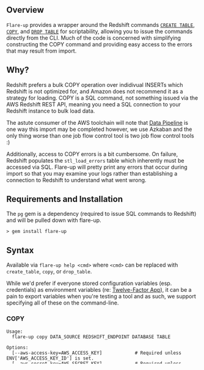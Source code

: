 ## Overview
```Flare-up``` provides a wrapper around the Redshift commands [```CREATE TABLE```](http://docs.aws.amazon.com/redshift/latest/dg/r_CREATE_TABLE_NEW.html), [```COPY```](http://docs.aws.amazon.com/redshift/latest/dg/r_COPY.html), and [```DROP TABLE```](http://docs.aws.amazon.com/redshift/latest/dg/r_DROP_TABLE.html)  for scriptability, allowing you to issue the commands directly from the CLI.  Much of the code is concerned with simplifying constructing the COPY command and providing easy access to the errors that may result from import.

## Why?

Redshift prefers a bulk COPY operation over indidivual INSERTs which Redshift is not optimized for, and Amazon does not recommend it as a strategy for loading.  COPY is a SQL command, not something issued via the AWS Redshift REST API, meaning you need a SQL connection to your Redshift instance to bulk load data.

The astute consumer of the AWS toolchain will note that [Data Pipeline](http://aws.amazon.com/datapipeline/) is one way this import may be completed however, we use Azkaban and the only thing worse than one job flow control tool is two job flow control tools :)

Additionally, access to COPY errors is a bit cumbersome.  On failure, Redshift populates the ```stl_load_errors``` table which inherently must be accessed via SQL.  Flare-up will pretty print any errors that occur during import so that you may examine your logs rather than establishing a connection to Redshift to understand what went wrong.

## Requirements and Installation

The `pg` gem is a dependency (required to issue SQL commands to Redshift) and will be pulled down with flare-up.

```
> gem install flare-up
```

## Syntax

Available via `flare-up help <cmd>` where `<cmd>` can be replaced with `create_table`, `copy`, or `drop_table`.

While we'd prefer if everyone stored configuration variables (esp. credentials) as environment variables (re: [Twelve-Factor App](http://12factor.net/)), it can be a pain to export variables when you're testing a tool and as such, we support specifying all of these on the command-line.

### COPY

```
Usage:
  flare-up copy DATA_SOURCE REDSHIFT_ENDPOINT DATABASE TABLE

Options:
  [--aws-access-key=AWS_ACCESS_KEY]            # Required unless ENV['AWS_ACCESS_KEY_ID'] is set.
  [--aws-secret-key=AWS_SECRET_KEY]            # Required unless ENV['AWS_SECRET_ACCESS_KEY'] is set.
  [--redshift-username=REDSHIFT_USERNAME]      # Required unless ENV['REDSHIFT_USERNAME'] is set.
  [--redshift-password=REDSHIFT_PASSWORD]      # Required unless ENV['REDSHIFT_PASSWORD'] is set.
  [--column-list=one two three]                # A space-separated list of columns, should your DATA_SOURCE require it
  [--copy-options=COPY_OPTIONS]                # Appended to the end of the COPY command; enclose "IN QUOTES"
  [--colorize-output], [--no-colorize-output]  # Should Flare-up colorize its output?
                                               # Default: true
```

### CREATE TABLE

```
Usage:
  flare-up create_table REDSHIFT_ENDPOINT DATABASE TABLE

Options:
  [--column-list=COLUMN_LIST]                  # Required. A space-separated list of columns with their data-types, enclose "IN QUOTES"
  [--redshift-username=REDSHIFT_USERNAME]      # Required unless ENV['REDSHIFT_USERNAME'] is set.
  [--redshift-password=REDSHIFT_PASSWORD]      # Required unless ENV['REDSHIFT_PASSWORD'] is set.
  [--colorize-output], [--no-colorize-output]  # Should Flare-up colorize its output?
                                               # Default: true
```

### DROP TABLE

```
Usage:
  flare-up drop_table REDSHIFT_ENDPOINT DATABASE TABLE

Options:
  [--redshift-username=REDSHIFT_USERNAME]      # Required unless ENV['REDSHIFT_USERNAME'] is set.
  [--redshift-password=REDSHIFT_PASSWORD]      # Required unless ENV['REDSHIFT_PASSWORD'] is set.
  [--colorize-output], [--no-colorize-output]  # Should Flare-up colorize its output?
                                               # Default: true
```

## Sample Usage

Note that these examples assume you have credentials set as environment variables.

### CREATE TABLE

```
> flare-up                                                      \
    create_table                                                \
    flare-up-test.cskjnp4xvaje.us-west-2.redshift.amazonaws.com \
    dev                                                         \
    hearthstone_cards                                           \
    --column-list "id char(24) name varchar(2000)"
```

### COPY

```
> flare-up                                                      \
    copy                                                        \
    s3://slif-redshift/hearthstone_cards_short_list.csv         \
    flare-up-test.cskjnp4xvaje.us-west-2.redshift.amazonaws.com \
    dev                                                         \
    hearthstone_cards                                           \
    --column-list name cost attack health description           \
    --copy-options "REGION 'us-east-1' CSV IGNOREHEADER 1"
```

- The handy `IGNOREHEADER 1` option ignores the first line of field names  in the csv file.

### DROP TABLE

```
> flare-up                                                      \
    drop_table                                                  \
    flare-up-test.cskjnp4xvaje.us-west-2.redshift.amazonaws.com \
    dev                                                         \
    hearthstone_cards
```

